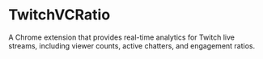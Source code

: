 # TwitchVCRatio
A Chrome extension that provides real-time analytics for Twitch live streams, including viewer counts, active chatters, and engagement ratios.
